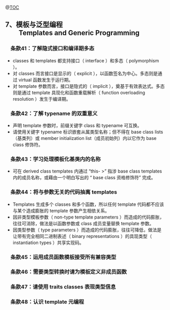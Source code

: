 ﻿@[TOC](目录)

## 7、模板与泛型编程 <br> &emsp;&emsp;Templates and Generic Programming
### &emsp;条款41：了解隐式接口和编译期多态
- classes 和 templates 都支持接口（ interface ）和多态（ polymorphism ）。
- 对 classes 而言接口是显示的（ explicit ），以函数签名为中心。多态则是通过 virtual 函数发生于运行期。
- 对 template 参数而言，接口是隐式的（ implicit ），奠基于有效表达式。多态则是通过 template 具现化和函数重载解析（ function overloading resolution ）发生于编译期。
### &emsp;条款42：了解 typename 的双重意义
 - 声明 template 参数时，前缀关键字 class 和 typename 可互换。
 - 请使用关键字 typename 标识嵌套从属类型名称；但不得在 base class lists（基类列）或 member initialization list（成员初始列）内以它作为 base class 修饰符。
### &emsp;条款43：学习处理模板化基类内的名称
 - 可在 derived class templates 内通过 “this- >” 指涉 base class templates 内的成员名称，或藉由一个明白写出的 “ base class 资格修饰符” 完成。
### &emsp;条款44：将与参数无关的代码抽离 templates
- Templates 生成多个 classes 和多个函数，所以任何 template 代码都不应该与某个造成膨胀的 template 参数产生相依关系。
- 因非类型模板参数（ non-type template parameters ）而造成的代码膨胀，往往可消除，做法是以函数参数或 class 成员变量替换 template 参数。
- 因类型参数（ type parameters ）而造成的代码膨胀，往往可降低，做法是让带有完全相同二进制表述（ binary representations ）的具现类型（ instantiation types ）共享实现码。

### &emsp;条款45：运用成员函数模板接受所有兼容类型

### &emsp;条款46：需要类型转换时请为模板定义非成员函数

### &emsp;条款47：请使用 traits classes 表现类型信息

### &emsp;条款48：认识 template 元编程
